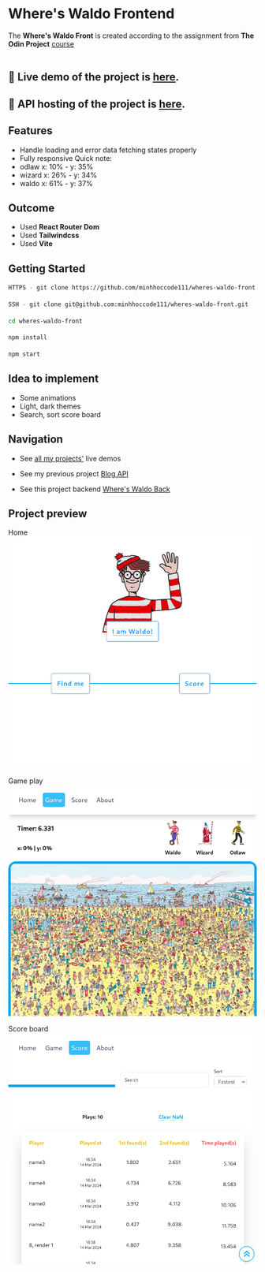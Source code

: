 # Where's Waldo Frontend

The **Where's Waldo Front** is created according to the assignment from **The Odin Project** [course](https://www.theodinproject.com/lessons/nodejs-where-s-waldo-a-photo-tagging-app)
<br>
<br>

## 🔗 **Live demo** of the project is [here](https://whereswaldotop.vercel.app/).

## 🔗 **API hosting** of the project is [here](https://whereswaldotop.glitch.me/).

## **Features**

- Handle loading and error data fetching states properly
- Fully responsive
  <!-- - Beautiful UI ^^ -->
  Quick note:
- odlaw x: 10% - y: 35%
- wizard x: 26% - y: 34%
- waldo x: 61% - y: 37%

## **Outcome**

- Used **React Router Dom**
- Used **Tailwindcss**
- Used **Vite**

## **Getting Started**

```bash
HTTPS - git clone https://github.com/minhhoccode111/wheres-waldo-front.git

SSH - git clone git@github.com:minhhoccode111/wheres-waldo-front.git

cd wheres-waldo-front

npm install

npm start
```

## **Idea to implement**

- Some animations
- Light, dark themes
- Search, sort score board

## **Navigation**

- See [all my projects'](https://github.com/minhhoccode111/all-projects-live-demos) live demos

* See my previous project [Blog API](https://github.com/minhhoccode111/personal-portfolio)

* See this project backend [Where's Waldo Back](https://github.com/minhhoccode111/wheres-waldo-back)

<!-- * See my next project []() -->

## **Project preview**

Home
![Preview](public/waldo-home.png)

Game play
![Preview](public/waldo-game.png)

Score board
![Preview](public/waldo-score.png)
